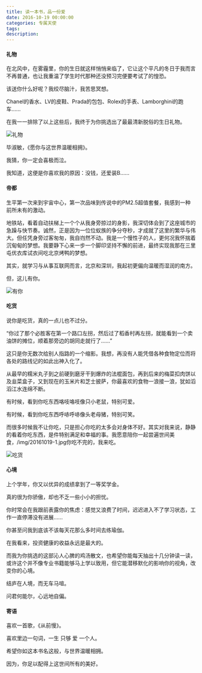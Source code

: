 ```yaml
---
title: 读一本书，品一份爱
date: 2016-10-19 00:00:00
categories: 专属天使
tags: 
description: 
---
```



#### 礼物
在北风中，在雾霾里，你的生日就这样悄悄来临了，它让这个平凡的冬日于我而言不再普通，也让我重温了学生时代那种还没预习完便要考试了的惶恐。

该送你什么好呢？我绞尽脑汁，我苦思冥想。

Chanel的香水、LV的皮鞋、Prada的包包、Rolex的手表、Lamborghini的跑车……

在我一一排除了以上这些后，我终于为你挑选出了最最清新脱俗的生日礼物。

![礼物](img/20161019-1.jpg)

毕淑敏，《愿你与这世界温暖相拥》。

我猜，你一定会喜极而泣。

我知道，这便是你喜欢我的原因：没钱，还爱装B……

#### 帝都
生平第一次来到宇宙中心，第一次品味到传说中的PM2.5超值套餐，我感到一种前所未有的激动。

地铁站，看着自动扶梯上一个个从我身旁掠过的身影，我深切体会到了这座城市的急躁与快节奏。诚然，正是因为一位位蚁族的争分夺秒，才成就了这里的繁华与伟大。但任凭身旁过客匆匆，我自岿然不动。我是一个慢性子的人，更何况我怀揣着沉甸甸的梦想。我要静下心来一步一个脚印坚持不懈的前进，最终实现我那在三里屯优衣库试衣间吃北京烤鸭的梦想。

其实，就学习与从事互联网而言，北京和深圳，我起初更偏向温暖而湿润的南方。

但，这儿有你。

![有你](img/20161019-2.jpg)

#### 吃货
说你是吃货，真的一点儿也不过分。

“你过了那个必胜客在第一个路口左拐，然后过了稻香村再左拐，就能看到一个卖油饼的摊位，顺着那旁边的胡同走就行了……”

这只是你无数次给别人指路的一个缩影。我想，再没有人能凭借各种食物定位而将各处的路线记的如此出神入化了。

从最早的糯米丸子到之前硬到磨牙干到爆炸的法棍面包，再到后来的梅菜扣肉饼以及韭菜盒子，又到现在的玉米片和芝士披萨，你最喜欢的食物一浪接一浪，犹如滔滔江水连绵不断。

有时候，看到你吃东西咯吱咯吱像只小老鼠，特别可爱。

有时候，看到你吃东西呼哧呼哧像头老母猪，特别可笑。

而很多时候我不让你吃，只是担心你吃的太多会对身体不好。其实对我来说，静静的看着你吃东西，是件特别满足和幸福的事。我愿意陪你一起尝遍世间美食，/img/20161019-1.jpg你吃不完的，我来吃。

![吃货](img/20161019-3.jpg)


#### 心境
上个学年，你又以优异的成绩拿到了一等奖学金。

真的很为你骄傲，却也不乏一些小小的担忧。

你时常会在我跟前表露你的焦虑：感觉又浪费了时间，迟迟进入不了学习状态，工作一直停滞没有进展……

你甚至问我到底该不该每天花那么多时间去练瑜伽。

在我看来，投资健康的收益永远是最大的。

而我为你挑选的这部沁人心脾的鸡汤散文，也希望你能每天抽出十几分钟读一读，或许这个并不像专业书籍能够马上学以致用，但它能潜移默化的影响你的视角，改变你的心境。

结庐在人境，而无车马喧。

问君何能尔，心远地自偏。


#### 寄语
喜欢一首歌，《从前慢》。

喜欢里边一句词，一生 只够 爱 一个人。

希望你如这本书名这般，与世界温暖相拥。

因为，你足以配得上这世间所有的美好。
